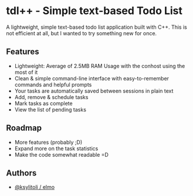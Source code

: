 # tdl++ - Simple text-based Todo List

A lightweight, simple text-based todo list application built with C++. This is not efficient at all, but I wanted to try something new for once.
## Features

- Lightweight: Average of 2.5MB RAM Usage with the conhost using the most of it
- Clean & simple command-line interface with easy-to-remember commands and helpful prompts
- Your tasks are automatically saved between sessions in plain text
- Add, remove & schedule tasks
- Mark tasks as complete
- View the list of pending tasks


## Roadmap

- More features (probably ;D)
- Expand more on the task statistics
- Make the code somewhat readable =D



## Authors

- [@ksylitoli / elmo](https://www.github.com/ksylitoli)

